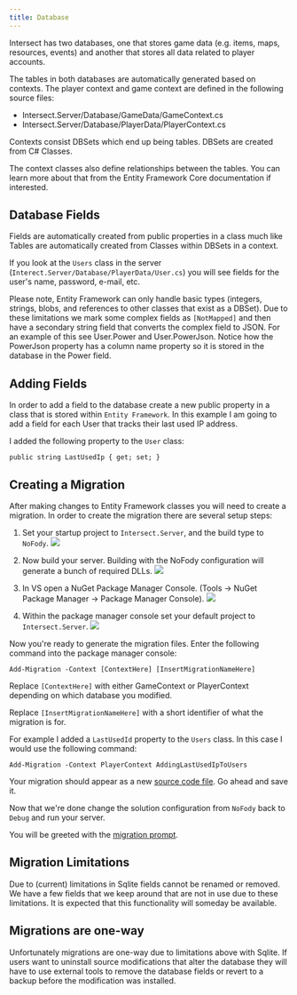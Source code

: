 ```yaml
---
title: Database
---
```


Intersect has two databases, one that stores game data (e.g. items, maps, resources, events) and another that stores all data related to player accounts.

The tables in both databases are automatically generated based on contexts. The player context and game context are defined in the following source files:

- Intersect.Server/Database/GameData/GameContext.cs
- Intersect.Server/Database/PlayerData/PlayerContext.cs

Contexts consist DBSets which end up being tables. DBSets are created from C# Classes.

The context classes also define relationships between the tables. You can learn more about that from the Entity Framework Core documentation if interested.

## Database Fields

Fields are automatically created from public properties in a class much like Tables are automatically created from Classes within DBSets in a context.

If you look at the `Users` class in the server (`Interect.Server/Database/PlayerData/User.cs`) you will see fields for the user's name, password, e-mail, etc.

Please note, Entity Framework can only handle basic types (integers, strings, blobs, and references to other classes that exist as a DBSet). Due to these limitations we mark some complex fields as `[NotMapped]` and then have a secondary string field that converts the complex field to JSON. For an example of this see User.Power and User.PowerJson. Notice how the PowerJson property has a column name property so it is stored in the database in the Power field.

## Adding Fields

In order to add a field to the database create a new public property in a class that is stored within `Entity Framework`. In this example I am going to add a field for each User that tracks their last used IP address.

I added the following property to the `User` class:

```
public string LastUsedIp { get; set; }
```

## Creating a Migration

After making changes to Entity Framework classes you will need to create a migration. In order to create the migration there are several setup steps:

1. Set your startup project to `Intersect.Server`, and the build type to `NoFody`.
   ![](https://www.ascensiongamedev.com/resources/filehost/13a8de43d24b7595cacb37c5c99c65f1.png)

2. Now build your server. Building with the NoFody configuration will generate a bunch of required DLLs.
   ![](https://www.ascensiongamedev.com/resources/filehost/73271e21395e697efb06cf7d28f0f14d.png)

3. In VS open a NuGet Package Manager Console. (Tools -> NuGet Package Manager -> Package Manager Console).
   ![](https://www.ascensiongamedev.com/resources/filehost/c51298fbaf5e35a654b43c915ab5375f.png)

4. Within the package manager console set your default project to `Intersect.Server`.
   ![](https://www.ascensiongamedev.com/resources/filehost/2eea276e85b6258c5b844f392acdfd15.png)

Now you're ready to generate the migration files. Enter the following command into the package manager console:

```
Add-Migration -Context [ContextHere] [InsertMigrationNameHere]
```

Replace `[ContextHere]` with either GameContext or PlayerContext depending on which database you modified.

Replace `[InsertMigrationNameHere]` with a short identifier of what the migration is for.

For example I added a `LastUsedId` property to the `Users` class. In this case I would use the following command:

```
Add-Migration -Context PlayerContext AddingLastUsedIpToUsers
```

Your migration should appear as a new [source code file](https://www.ascensiongamedev.com/resources/filehost/500983d59ef1b372947c3c2e9ff5aa47.png). Go ahead and save it.

Now that we're done change the solution configuration from `NoFody` back to `Debug` and run your server.

You will be greeted with the [migration prompt](https://www.ascensiongamedev.com/resources/filehost/a0eca1c08ed9ad5b5324ef4502cded49.png).

## Migration Limitations

Due to (current) limitations in Sqlite fields cannot be renamed or removed. We have a few fields that we keep around that are not in use due to these limitations. It is expected that this functionality will someday be available.

## Migrations are one-way

Unfortunately migrations are one-way due to limitations above with Sqlite. If users want to uninstall source modifications that alter the database they will have to use external tools to remove the database fields or revert to a backup before the modification was installed.
